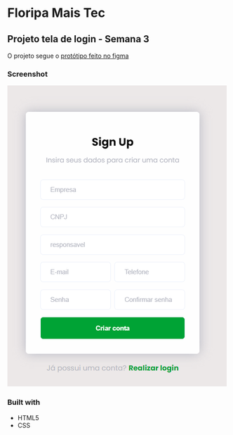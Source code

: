 # Floripa Mais Tec

## Projeto tela de login - Semana 3

O projeto segue o [protótipo feito no figma](https://www.figma.com/file/cy8DJsoPks8ow0VO5fxHKV/Tarefas?type=design&node-id=0-1&t=abHTFJvlBaQ4xHb7-0)


### Screenshot
![](./assets/img/screenshot.png)

### Built with
- HTML5
- CSS
